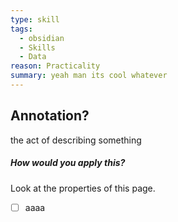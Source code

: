 ```yaml
---
type: skill
tags:
  - obsidian
  - Skills
  - Data
reason: Practicality
summary: yeah man its cool whatever
---
```



## Annotation?
the act of describing something

##### How would you apply this?
Look at the properties of this page.
- [ ] aaaa